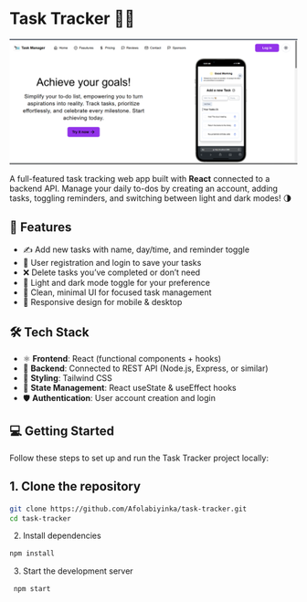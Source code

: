 # Task Tracker 📝🔥

![Home Page Screenshot](/public/Homepage.png)

A full-featured task tracking web app built with **React** connected to a backend API. Manage your daily to-dos by creating an account, adding tasks, toggling reminders, and switching between light and dark modes! 🌗

## 🚀 Features

- ✍️ Add new tasks with name, day/time, and reminder toggle
- 👤 User registration and login to save your tasks
- ❌ Delete tasks you’ve completed or don’t need
- 🌙 Light and dark mode toggle for your preference
- 🎯 Clean, minimal UI for focused task management
- 📱 Responsive design for mobile & desktop

## 🛠️ Tech Stack

- ⚛️ **Frontend**: React (functional components + hooks)
- 🔗 **Backend**: Connected to REST API (Node.js, Express, or similar)
- 🎨 **Styling**: Tailwind CSS
- 🔄 **State Management**: React useState & useEffect hooks
- 🛡️ **Authentication**: User account creation and login

## 💻 Getting Started

Follow these steps to set up and run the Task Tracker project locally:

## 1. Clone the repository

```bash
git clone https://github.com/Afolabiyinka/task-tracker.git
cd task-tracker
```

2. Install dependencies

```bash
npm install
```

3. Start the development server

```bash
 npm start
```
